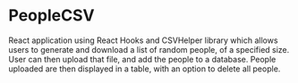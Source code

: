 # PeopleCSV

React application using React Hooks and CSVHelper library which allows users to generate and download a list of random people, of a specified size.
User can then upload that file, and add the people to a database.
People uploaded are then displayed in a table, with an option to delete all people.
